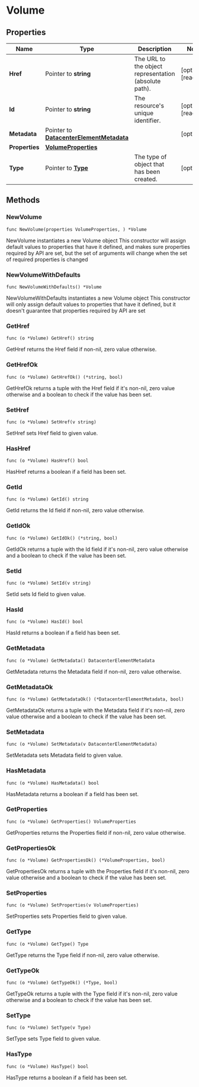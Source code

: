 # Volume

## Properties

|Name | Type | Description | Notes|
|------------ | ------------- | ------------- | -------------|
|**Href** | Pointer to **string** | The URL to the object representation (absolute path). | [optional] [readonly] |
|**Id** | Pointer to **string** | The resource&#39;s unique identifier. | [optional] [readonly] |
|**Metadata** | Pointer to [**DatacenterElementMetadata**](DatacenterElementMetadata.md) |  | [optional] |
|**Properties** | [**VolumeProperties**](VolumeProperties.md) |  | |
|**Type** | Pointer to [**Type**](Type.md) | The type of object that has been created. | [optional] |

## Methods

### NewVolume

`func NewVolume(properties VolumeProperties, ) *Volume`

NewVolume instantiates a new Volume object
This constructor will assign default values to properties that have it defined,
and makes sure properties required by API are set, but the set of arguments
will change when the set of required properties is changed

### NewVolumeWithDefaults

`func NewVolumeWithDefaults() *Volume`

NewVolumeWithDefaults instantiates a new Volume object
This constructor will only assign default values to properties that have it defined,
but it doesn't guarantee that properties required by API are set

### GetHref

`func (o *Volume) GetHref() string`

GetHref returns the Href field if non-nil, zero value otherwise.

### GetHrefOk

`func (o *Volume) GetHrefOk() (*string, bool)`

GetHrefOk returns a tuple with the Href field if it's non-nil, zero value otherwise
and a boolean to check if the value has been set.

### SetHref

`func (o *Volume) SetHref(v string)`

SetHref sets Href field to given value.

### HasHref

`func (o *Volume) HasHref() bool`

HasHref returns a boolean if a field has been set.

### GetId

`func (o *Volume) GetId() string`

GetId returns the Id field if non-nil, zero value otherwise.

### GetIdOk

`func (o *Volume) GetIdOk() (*string, bool)`

GetIdOk returns a tuple with the Id field if it's non-nil, zero value otherwise
and a boolean to check if the value has been set.

### SetId

`func (o *Volume) SetId(v string)`

SetId sets Id field to given value.

### HasId

`func (o *Volume) HasId() bool`

HasId returns a boolean if a field has been set.

### GetMetadata

`func (o *Volume) GetMetadata() DatacenterElementMetadata`

GetMetadata returns the Metadata field if non-nil, zero value otherwise.

### GetMetadataOk

`func (o *Volume) GetMetadataOk() (*DatacenterElementMetadata, bool)`

GetMetadataOk returns a tuple with the Metadata field if it's non-nil, zero value otherwise
and a boolean to check if the value has been set.

### SetMetadata

`func (o *Volume) SetMetadata(v DatacenterElementMetadata)`

SetMetadata sets Metadata field to given value.

### HasMetadata

`func (o *Volume) HasMetadata() bool`

HasMetadata returns a boolean if a field has been set.

### GetProperties

`func (o *Volume) GetProperties() VolumeProperties`

GetProperties returns the Properties field if non-nil, zero value otherwise.

### GetPropertiesOk

`func (o *Volume) GetPropertiesOk() (*VolumeProperties, bool)`

GetPropertiesOk returns a tuple with the Properties field if it's non-nil, zero value otherwise
and a boolean to check if the value has been set.

### SetProperties

`func (o *Volume) SetProperties(v VolumeProperties)`

SetProperties sets Properties field to given value.


### GetType

`func (o *Volume) GetType() Type`

GetType returns the Type field if non-nil, zero value otherwise.

### GetTypeOk

`func (o *Volume) GetTypeOk() (*Type, bool)`

GetTypeOk returns a tuple with the Type field if it's non-nil, zero value otherwise
and a boolean to check if the value has been set.

### SetType

`func (o *Volume) SetType(v Type)`

SetType sets Type field to given value.

### HasType

`func (o *Volume) HasType() bool`

HasType returns a boolean if a field has been set.



